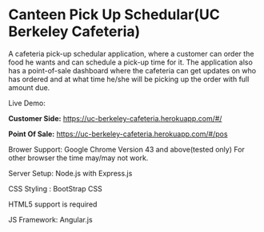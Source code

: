 # Canteen Pick Up Schedular(UC Berkeley Cafeteria)

A cafeteria pick-up schedular application, where a customer can order the food he wants and can schedule a pick-up time for it. The application also has a point-of-sale dashboard where the cafeteria can get updates on who has ordered and at what time he/she will be picking up the order with full amount due. 

Live Demo: 

<b>Customer Side:</b> https://uc-berkeley-cafeteria.herokuapp.com/#/

<b>Point Of Sale:</b> https://uc-berkeley-cafeteria.herokuapp.com/#/pos

Brower Support: Google Chrome Version 43 and above(tested only)
                For other browser the time may/may not work.
              
Server Setup: Node.js with Express.js

CSS Styling : BootStrap CSS

HTML5 support is required

JS Framework: Angular.js
